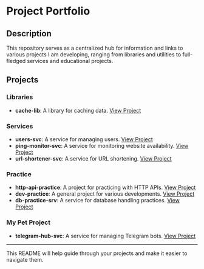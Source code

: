 # Project Portfolio

## Description
This repository serves as a centralized hub for information and links to various projects I am developing, ranging from libraries and utilities to full-fledged services and educational projects.

## Projects

### Libraries
- **cache-lib**: A library for caching data. [View Project](https://github.com/bohexists/cache-lib)

### Services
- **users-svc**: A service for managing users. [View Project](https://github.com/bohexists/users-svc)
- **ping-monitor-svc**: A service for monitoring website availability. [View Project](https://github.com/bohexists/ping-monitor-svc)
- **url-shortener-svc**: A service for URL shortening. [View Project](https://github.com/bohexists/url-shortener-svc)

### Practice
- **http-api-practice**: A project for practicing with HTTP APIs. [View Project](https://github.com/bohexists/http-api-practice)
- **dev-practice**: A general project for various developments. [View Project](https://github.com/bohexists/dev-practice)
- **db-practice-srv**: A service for database handling practices. [View Project](https://github.com/bohexists/db-practice-srv)

### My Pet Project
- **telegram-hub-svc**: A service for managing Telegram bots. [View Project](https://github.com/bohexists/telegram-hub-svc)

---

This README will help guide through your projects and make it easier to navigate them.
